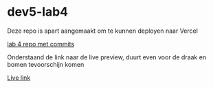 # dev5-lab4
Deze repo is apart aangemaakt om te kunnen deployen naar Vercel

[lab 4 repo met commits](https://github.com/jeffasseur/DEV5-portfolio/tree/master/lab4-ThreeJS)

Onderstaand de link naar de live preview, duurt even voor de draak en bomen tevoorschijn komen

[Live link](https://vercel.com/jeffasseur/dev5-lab4/72ApGgUyxfSKNXS1LzEH6Gpcy9fk)
